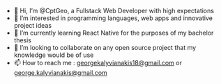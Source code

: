 - 👋 Hi, I’m @CptGeo, a Fullstack Web Developer with high expectations
- 👀 I’m interested in programming languages, web apps and innovative project ideas
- 🌱 I’m currently learning React Native for the purposes of my bachelor thesis
- 💞️ I’m looking to collaborate on any open source project that my knowledge would be of use
- 📫 How to reach me : georgekalyvianakis18@gmail.com or george.kalyvianakis@gmail.com

<!--
CptGeo/CptGeo is a ✨ special ✨ repository because its `README.md` (this file) appears on your GitHub profile.
You can click the Preview link to take a look at your changes.
--->
